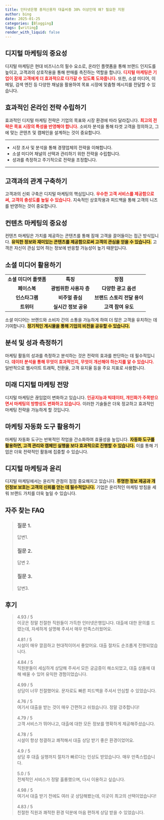 ```yaml
---
title: 인터넷은행 중저신용자 대출비중 30% 이상인데 왜? 필요한 지원
author: bing
date: 2025-01-25
categories: [Blogging]
tags: [writing]
render_with_liquid: false
---
```



<h2 id='디지털 마케팅의 중요성'>디지털 마케팅의 중요성</h2>

<p>디지털 마케팅은 현대 비즈니스의 필수 요소로, 온라인 플랫폼을 통해 브랜드 인지도를 높이고, 고객과의 상호작용을 통해 판매를 촉진하는 역할을 합니다. <b><span style="color: #ee2323;">디지털 마케팅은 기업이 잠재 고객에게 더 효과적으로 다가갈 수 있도록 도와줍니다.</span></b> 또한, 소셜 미디어, 이메일, 검색 엔진 등 다양한 채널을 활용하여 목표 시장에 맞춤형 메시지를 전달할 수 있습니다.</p>

<h2 id='효과적인 온라인 전략 수립하기'>효과적인 온라인 전략 수립하기</h2>

<p>효과적인 디지털 마케팅 전략은 기업의 목표와 시장 환경에 따라 달라집니다. <b><span style="color: #ee2323;">최고의 전략은 목표 시장의 특성을 반영해야 합니다.</span></b> 소비자 분석을 통해 타겟 고객을 정의하고, 그에 맞는 콘텐츠 및 캠페인을 설계하는 것이 중요합니다.</p>

<hr />

<ul>
    <li>시장 조사 및 분석을 통해 경쟁업체의 전략을 이해합니다.</li>
    <li>소셜 미디어 채널의 선택과 관리하기 위한 전략을 수립합니다.</li>
    <li>성과를 측정하고 주기적으로 전략을 조정합니다.</li>
</ul>

<hr />

<h2 id='고객과의 관계 구축하기'>고객과의 관계 구축하기</h2>

<p>고객과의 신뢰 구축은 디지털 마케팅의 핵심입니다. <b><span style="color: #ee2323;">우수한 고객 서비스를 제공함으로써, 고객의 충성도를 높일 수 있습니다.</span></b> 지속적인 상호작용과 피드백을 통해 고객의 니즈를 반영하는 것이 중요합니다.</p>

<h2 id='컨텐츠 마케팅의 중요성'>컨텐츠 마케팅의 중요성</h2>

<p>컨텐츠 마케팅은 가치를 제공하는 콘텐츠를 통해 잠재 고객을 끌어들이는 접근 방식입니다. <b><span style="background-color: #ffe066;">유익한 정보와 재미있는 콘텐츠를 제공함으로써 고객의 관심을 얻을 수 있습니다.</span></b> 고객은 자신이 관심 있어 하는 정보에 반응할 가능성이 높기 때문입니다.</p>

<h2 id='소셜 미디어 활용하기'>소셜 미디어 활용하기</h2>

<table>
    <tr>
        <td style="text-align: center; height: 17px;"><b>소셜 미디어 플랫폼</b></td>
        <td style="text-align: center; height: 17px;"><b>특징</b></td>
        <td style="text-align: center; height: 17px;"><b>장점</b></td>
    </tr>
    <tr>
        <td style="text-align: center; height: 17px;"><b>페이스북</b></td>
        <td style="text-align: center; height: 17px;"><b>광범위한 사용자 층</b></td>
        <td style="text-align: center; height: 17px;"><b>다양한 광고 옵션</b></td>
    </tr>
    <tr>
        <td style="text-align: center; height: 17px;"><b>인스타그램</b></td>
        <td style="text-align: center; height: 17px;"><b>비주얼 중심</b></td>
        <td style="text-align: center; height: 17px;"><b>브랜드 스토리 전달 용이</b></td>
    </tr>
    <tr>
        <td style="text-align: center; height: 17px;"><b>트위터</b></td>
        <td style="text-align: center; height: 17px;"><b>실시간 정보 공유</b></td>
        <td style="text-align: center; height: 17px;"><b>고객 참여 유도</b></td>
    </tr>
</table>

<p>소셜 미디어는 브랜드와 소비자 간의 소통을 가능하게 하여 더 많은 고객을 유치하는 데 기여합니다. <b><span style="background-color: #ffe066;">정기적인 게시물을 통해 기업의 비전을 공유할 수 있습니다.</span></b></p>

<h2 id='분석 및 성과 측정하기'>분석 및 성과 측정하기</h2>

<p>마케팅 활동의 성과를 측정하고 분석하는 것은 전략의 효과를 판단하는 데 필수적입니다. <b><span style="color: #ee2323;">데이터 분석을 통해 무엇이 효과적인지, 무엇이 개선해야 하는지를 알 수 있습니다.</span></b> 일반적으로 웹사이트 트래픽, 전환율, 고객 유지율 등을 주요 지표로 사용합니다.</p>

<h2 id='미래 디지털 마케팅 전망'>미래 디지털 마케팅 전망</h2>

<p>디지털 마케팅은 끊임없이 변화하고 있습니다. <b><span style="color: #ee2323;">인공지능과 빅데이터, 개인화가 주목받으면서 마케팅의 방향성도 변화하고 있습니다.</span></b> 이러한 기술들은 더욱 정교하고 효과적인 마케팅 전략을 가능하게 할 것입니다.</p>

<h2 id='마케팅 자동화 도구 활용하기'>마케팅 자동화 도구 활용하기</h2>

<p>마케팅 자동화 도구는 반복적인 작업을 간소화하여 효율성을 높입니다. <b><span style="background-color: #ffe066;">자동화 도구를 활용하면, 고객 관리와 캠페인 실행을 보다 효과적으로 진행할 수 있습니다.</span></b> 이를 통해 기업은 더욱 전략적인 활동에 집중할 수 있습니다.</p>

<h2 id='디지털 마케팅과 윤리'>디지털 마케팅과 윤리</h2>

<p>디지털 마케팅에서는 윤리적 관점이 점점 중요해지고 있습니다. <b><span style="background-color: #ffe066;">투명한 정보 제공과 개인정보 보호는 고객의 신뢰를 얻는 데 필수적입니다.</span></b> 기업은 윤리적인 마케팅 방침을 세워 브랜드 가치를 더욱 높일 수 있습니다.</p>


<h2 id='자주_찾는_FAQ'>자주 찾는 FAQ</h2>
<div itemscope="" itemtype="https://schema.org/FAQPage"> <blockquote> <div itemscope="" itemprop="mainEntity" itemtype="https://schema.org/Question"> <h3 itemprop="name">질문 1. </h3> <div itemscope="" itemprop="acceptedAnswer" itemtype="https://schema.org/Answer"> <span itemprop="text"> <p>답변1.</p> </span> </div> </div> <div itemscope="" itemprop="mainEntity" itemtype="https://schema.org/Question"> <h3 itemprop="name">질문 2. </h3> <div itemscope="" itemprop="acceptedAnswer" itemtype="https://schema.org/Answer"> <span itemprop="text"> <p>답변 2. </p> </span> </div> </div> <div itemscope="" itemprop="mainEntity" itemtype="https://schema.org/Question"> <h3 itemprop="name">질문 3.</h3> <div itemscope="" itemprop="acceptedAnswer" itemtype="https://schema.org/Answer"> <span itemprop="text"> <p>답변3.</p> </span> </div> </div> </blockquote> </div>
<h2 id='후기'>후기</h2>
<div itemscope itemtype="https://schema.org/Product">
  <blockquote>
  <div itemprop="review" itemscope itemtype="https://schema.org/Review">
      <div itemprop="reviewRating" itemscope itemtype="https://schema.org/Rating"> <span itemprop="ratingValue">4.93</span> / <span itemprop="bestRating">5</span> </div>
      <span itemprop="reviewBody">이곳은 정말 친절한 직원들이 가득한 인터넷은행입니다. 대출에 대한 문의를 드렸는데, 자세하게 설명해 주셔서 매우 만족스러웠어요.</span>
  </div>
  <br>
  <div itemprop="review" itemscope itemtype="https://schema.org/Review">
      <div itemprop="reviewRating" itemscope itemtype="https://schema.org/Rating"> <span itemprop="ratingValue">4.81</span> / <span itemprop="bestRating">5</span> </div>
      <span itemprop="reviewBody">시설이 매우 깔끔하고 현대적이어서 좋았어요. 대출 절차도 순조롭게 진행되었습니다.</span>
  </div>
  <br>
  <div itemprop="review" itemscope itemtype="https://schema.org/Review">
      <div itemprop="reviewRating" itemscope itemtype="https://schema.org/Rating"> <span itemprop="ratingValue">4.84</span> / <span itemprop="bestRating">5</span> </div>
      <span itemprop="reviewBody">직원분들이 세심하게 상담해 주셔서 모든 궁금증이 해소되었고, 대출 상품에 대해 배울 수 있어 유익한 경험이었습니다.</span>
  </div>
  <br>
  <div itemprop="review" itemscope itemtype="https://schema.org/Review">
      <div itemprop="reviewRating" itemscope itemtype="https://schema.org/Rating"> <span itemprop="ratingValue">4.99</span> / <span itemprop="bestRating">5</span> </div>
      <span itemprop="reviewBody">상담이 너무 친절했어요. 문자로도 빠른 피드백을 주셔서 안심할 수 있었습니다.</span>
  </div>
  <br>
  <div itemprop="review" itemscope itemtype="https://schema.org/Review">
      <div itemprop="reviewRating" itemscope itemtype="https://schema.org/Rating"> <span itemprop="ratingValue">4.76</span> / <span itemprop="bestRating">5</span> </div>
      <span itemprop="reviewBody">여기서 대출을 받는 것이 매우 간편하고 쉬웠습니다. 정말 강추합니다!</span>
  </div>
  <br>
  <div itemprop="review" itemscope itemtype="https://schema.org/Review">
      <div itemprop="reviewRating" itemscope itemtype="schema.org/Rating"> <span itemprop="ratingValue">4.79</span> / <span itemprop="bestRating">5</span> </div>
      <span itemprop="reviewBody">고객 서비스가 뛰어나고, 대출에 대한 모든 정보를 명확하게 제공해주셨습니다.</span>
  </div>
  <br>
  <div itemprop="review" itemscope itemtype="https://schema.org/Review">
      <div itemprop="reviewRating" itemscope itemtype="schema.org/Rating"> <span itemprop="ratingValue">4.78</span> / <span itemprop="bestRating">5</span> </div>
      <span itemprop="reviewBody">시설이 항상 청결하고 쾌적해서 대출 상담 받기 좋은 환경이었어요.</span>
  </div>
  <br>
  <div itemprop="review" itemscope itemtype="https://schema.org/Review">
      <div itemprop="reviewRating" itemscope itemtype="schema.org/Rating"> <span itemprop="ratingValue">4.9</span> / <span itemprop="bestRating">5</span> </div>
      <span itemprop="reviewBody">상담 후 대출 실행까지 절차가 빠르다는 인상도 받았습니다. 매우 만족스럽습니다.</span>
  </div>
  <br>
  <div itemprop="review" itemscope itemtype="https://schema.org/Review">
      <div itemprop="reviewRating" itemscope itemtype="schema.org/Rating"> <span itemprop="ratingValue">5.0</span> / <span itemprop="bestRating">5</span> </div>
      <span itemprop="reviewBody">전체적인 서비스가 정말 훌륭했으며, 다시 이용하고 싶습니다.</span>
  </div>
  <br>
  <div itemprop="review" itemscope itemtype="https://schema.org/Review">
      <div itemprop="reviewRating" itemscope itemtype="schema.org/Rating"> <span itemprop="ratingValue">4.98</span> / <span itemprop="bestRating">5</span> </div>
      <span itemprop="reviewBody">여기서 대출 받기 전에도 여러 곳 상담해봤는데, 이곳이 최고의 선택이었습니다!</span>
  </div>
  <br>
  <div itemprop="review" itemscope itemtype="schema.org/Review">
      <div itemprop="reviewRating" itemscope itemtype="schema.org/Rating"> <span itemprop="ratingValue">4.83</span> / <span itemprop="bestRating">5</span> </div>
      <span itemprop="reviewBody">친절한 직원과 쾌적한 환경 덕분에 마음 편하게 상담 받을 수 있었습니다.</span>
  </div>
  </blockquote>
</div>
